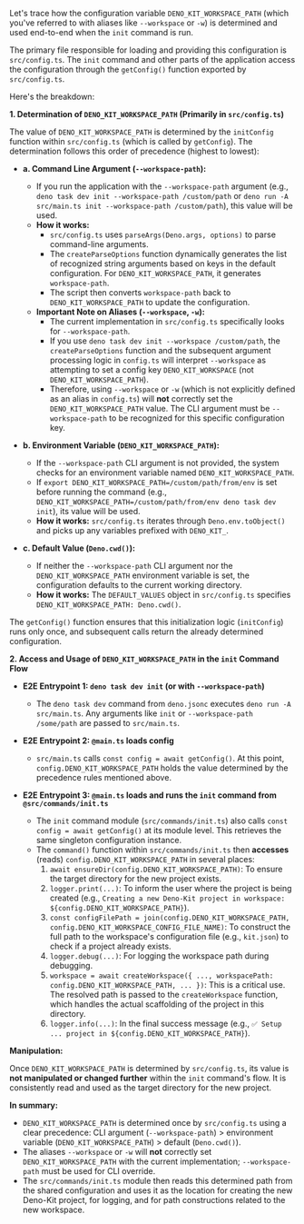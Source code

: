 Let's trace how the configuration variable `DENO_KIT_WORKSPACE_PATH` (which you've referred to with aliases like `--workspace` or `-w`) is determined and used end-to-end when the `init` command is run.

The primary file responsible for loading and providing this configuration is `src/config.ts`. The `init` command and other parts of the application access the configuration through the `getConfig()` function exported by `src/config.ts`.

Here's the breakdown:

**1. Determination of `DENO_KIT_WORKSPACE_PATH` (Primarily in `src/config.ts`)**

The value of `DENO_KIT_WORKSPACE_PATH` is determined by the `initConfig` function within `src/config.ts` (which is called by `getConfig`). The determination follows this order of precedence (highest to lowest):

- **a. Command Line Argument (`--workspace-path`):**
  - If you run the application with the `--workspace-path` argument (e.g., `deno task dev init --workspace-path /custom/path` or `deno run -A src/main.ts init --workspace-path /custom/path`), this value will be used.
  - **How it works:**
    - `src/config.ts` uses `parseArgs(Deno.args, options)` to parse command-line arguments.
    - The `createParseOptions` function dynamically generates the list of recognized string arguments based on keys in the default configuration. For `DENO_KIT_WORKSPACE_PATH`, it generates `workspace-path`.
    - The script then converts `workspace-path` back to `DENO_KIT_WORKSPACE_PATH` to update the configuration.
  - **Important Note on Aliases (`--workspace`, `-w`):**
    - The current implementation in `src/config.ts` specifically looks for `--workspace-path`.
    - If you use `deno task dev init --workspace /custom/path`, the `createParseOptions` function and the subsequent argument processing logic in `config.ts` will interpret `--workspace` as attempting to set a config key `DENO_KIT_WORKSPACE` (not `DENO_KIT_WORKSPACE_PATH`).
    - Therefore, using `--workspace` or `-w` (which is not explicitly defined as an alias in `config.ts`) will **not** correctly set the `DENO_KIT_WORKSPACE_PATH` value. The CLI argument must be `--workspace-path` to be recognized for this specific configuration key.

- **b. Environment Variable (`DENO_KIT_WORKSPACE_PATH`):**
  - If the `--workspace-path` CLI argument is not provided, the system checks for an environment variable named `DENO_KIT_WORKSPACE_PATH`.
  - If `export DENO_KIT_WORKSPACE_PATH=/custom/path/from/env` is set before running the command (e.g., `DENO_KIT_WORKSPACE_PATH=/custom/path/from/env deno task dev init`), its value will be used.
  - **How it works:** `src/config.ts` iterates through `Deno.env.toObject()` and picks up any variables prefixed with `DENO_KIT_`.

- **c. Default Value (`Deno.cwd()`):**
  - If neither the `--workspace-path` CLI argument nor the `DENO_KIT_WORKSPACE_PATH` environment variable is set, the configuration defaults to the current working directory.
  - **How it works:** The `DEFAULT_VALUES` object in `src/config.ts` specifies `DENO_KIT_WORKSPACE_PATH: Deno.cwd()`.

The `getConfig()` function ensures that this initialization logic (`initConfig`) runs only once, and subsequent calls return the already determined configuration.

**2. Access and Usage of `DENO_KIT_WORKSPACE_PATH` in the `init` Command Flow**

- **E2E Entrypoint 1: `deno task dev init` (or with `--workspace-path`)**
  - The `deno task dev` command from `deno.jsonc` executes `deno run -A src/main.ts`. Any arguments like `init` or `--workspace-path /some/path` are passed to `src/main.ts`.

- **E2E Entrypoint 2: `@main.ts` loads config**
  - `src/main.ts` calls `const config = await getConfig()`. At this point, `config.DENO_KIT_WORKSPACE_PATH` holds the value determined by the precedence rules mentioned above.

- **E2E Entrypoint 3: `@main.ts` loads and runs the `init` command from `@src/commands/init.ts`**
  - The `init` command module (`src/commands/init.ts`) also calls `const config = await getConfig()` at its module level. This retrieves the same singleton configuration instance.
  - The `command()` function within `src/commands/init.ts` then **accesses** (reads) `config.DENO_KIT_WORKSPACE_PATH` in several places:
    1. `await ensureDir(config.DENO_KIT_WORKSPACE_PATH)`: To ensure the target directory for the new project exists.
    2. `logger.print(...)`: To inform the user where the project is being created (e.g., `Creating a new Deno-Kit project in workspace: ${config.DENO_KIT_WORKSPACE_PATH}`).
    3. `const configFilePath = join(config.DENO_KIT_WORKSPACE_PATH, config.DENO_KIT_WORKSPACE_CONFIG_FILE_NAME)`: To construct the full path to the workspace's configuration file (e.g., `kit.json`) to check if a project already exists.
    4. `logger.debug(...)`: For logging the workspace path during debugging.
    5. `workspace = await createWorkspace({ ..., workspacePath: config.DENO_KIT_WORKSPACE_PATH, ... })`: This is a critical use. The resolved path is passed to the `createWorkspace` function, which handles the actual scaffolding of the project in this directory.
    6. `logger.info(...)`: In the final success message (e.g., `✅ Setup ... project in ${config.DENO_KIT_WORKSPACE_PATH}`).

**Manipulation:**

Once `DENO_KIT_WORKSPACE_PATH` is determined by `src/config.ts`, its value is **not manipulated or changed further** within the `init` command's flow. It is consistently read and used as the target directory for the new project.

**In summary:**

- `DENO_KIT_WORKSPACE_PATH` is determined once by `src/config.ts` using a clear precedence: CLI argument (`--workspace-path`) > environment variable (`DENO_KIT_WORKSPACE_PATH`) > default (`Deno.cwd()`).
- The aliases `--workspace` or `-w` will **not** correctly set `DENO_KIT_WORKSPACE_PATH` with the current implementation; `--workspace-path` must be used for CLI override.
- The `src/commands/init.ts` module then reads this determined path from the shared configuration and uses it as the location for creating the new Deno-Kit project, for logging, and for path constructions related to the new workspace.
